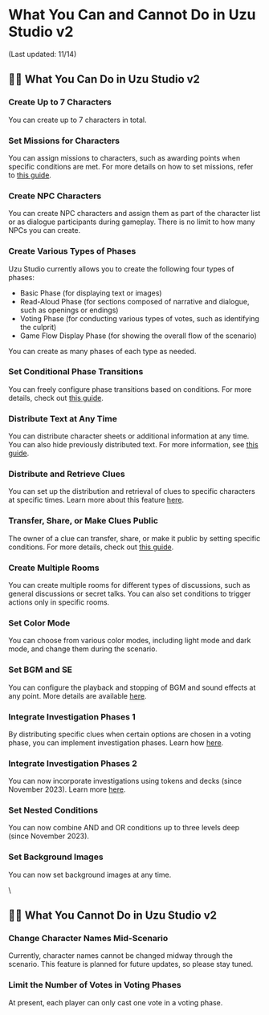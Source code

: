 # What You Can and Cannot Do in Uzu Studio v2

(Last updated: 11/14)

## 🙆‍♀️ What You Can Do in Uzu Studio v2

### Create Up to 7 Characters

You can create up to 7 characters in total.

### Set Missions for Characters

You can assign missions to characters, such as awarding points when specific conditions are met. For more details on how to set missions, refer to [this guide](../basic-features/character/mission.md).

### Create NPC Characters

You can create NPC characters and assign them as part of the character list or as dialogue participants during gameplay. There is no limit to how many NPCs you can create.

### Create Various Types of Phases

Uzu Studio currently allows you to create the following four types of phases:

- Basic Phase (for displaying text or images)
- Read-Aloud Phase (for sections composed of narrative and dialogue, such as openings or endings)
- Voting Phase (for conducting various types of votes, such as identifying the culprit)
- Game Flow Display Phase (for showing the overall flow of the scenario)

You can create as many phases of each type as needed.

### Set Conditional Phase Transitions

You can freely configure phase transitions based on conditions. For more details, check out [this guide](../basic-features/phase/flow.md).

### Distribute Text at Any Time

You can distribute character sheets or additional information at any time. You can also hide previously distributed text. For more information, see [this guide](../basic-features/textTab.md).

### Distribute and Retrieve Clues

You can set up the distribution and retrieval of clues to specific characters at specific times. Learn more about this feature [here](../basic-features/clue.md).

### Transfer, Share, or Make Clues Public

The owner of a clue can transfer, share, or make it public by setting specific conditions. For more details, check out [this guide](../basic-features/clue.md).

### Create Multiple Rooms

You can create multiple rooms for different types of discussions, such as general discussions or secret talks. You can also set conditions to trigger actions only in specific rooms.

### Set Color Mode

You can choose from various color modes, including light mode and dark mode, and change them during the scenario.

### Set BGM and SE

You can configure the playback and stopping of BGM and sound effects at any point. More details are available [here](../basic-features/bgm.md).

### Integrate Investigation Phases 1

By distributing specific clues when certain options are chosen in a voting phase, you can implement investigation phases. Learn how [here](../advanced/investigation.md).

### Integrate Investigation Phases 2

You can now incorporate investigations using tokens and decks (since November 2023). Learn more [here](../basic-features/decks.md).

### Set Nested Conditions

You can now combine AND and OR conditions up to three levels deep (since November 2023).

### Set Background Images

You can now set background images at any time.

\

## 🙅‍♀️ What You Cannot Do in Uzu Studio v2

### Change Character Names Mid-Scenario

Currently, character names cannot be changed midway through the scenario. This feature is planned for future updates, so please stay tuned.

### Limit the Number of Votes in Voting Phases

At present, each player can only cast one vote in a voting phase.
